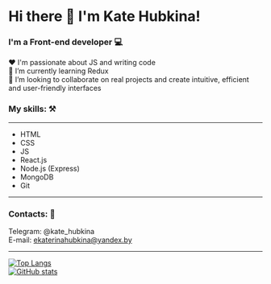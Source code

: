 # Hi there 👋 I'm Kate Hubkina! 
### I'm a Front-end developer 💻

❤️ I'm passionate about JS and writing code  
🌱 I’m currently learning Redux  
💞️ I’m looking to collaborate on real projects and create intuitive, efficient and user-friendly interfaces  

###  My skills: ⚒️
***
* HTML
* CSS
* JS
* React.js
* Node.js (Express)
* MongoDB
* Git
***


###  Contacts: 👀
Telegram: @kate_hubkina  
E-mail: ekaterinahubkina@yandex.by
***

[![Top Langs](https://github-readme-stats.vercel.app/api/top-langs/?username=ekaterinahubkina&layout=compact)](https://github.com/anuraghazra/github-readme-stats)  
[![GitHub stats](https://github-readme-stats.vercel.app/api?username=ekaterinahubkina)](https://github.com/anuraghazra/github-readme-stats)

<!---
ekaterinahubkina/ekaterinahubkina is a ✨ special ✨ repository because its `README.md` (this file) appears on your GitHub profile.
You can click the Preview link to take a look at your changes.
--->
